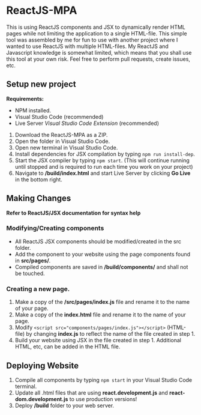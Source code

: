 # ReactJS-MPA
This is using ReactJS components and JSX to dynamically render HTML pages while not limiting the application to a single HTML-file. This simple tool was assembled by me for fun to use with another project where I wanted to use ReactJS with multiple HTML-files. My ReactJS and Javascript knowledge is somewhat limited, which means that you shall use this tool at your own risk. Feel free to perform pull requests, create issues, etc.

## Setup new project

**Requirements:**
- NPM installed.
- Visual Studio Code (recommended)
- Live Server *Visual Studio Code Extension* (recommended)

1. Download the ReactJS-MPA as a ZIP.
2. Open the folder in Visual Studio Code.
3. Open new terminal in Visual Studio Code.
4. Install dependencies for JSX compilation by typing ```npm run install-dep```.
5. Start the JSX compiler by typing ```npm start```. (This will continue running until stopped and is required to run each time you work on your project)
6. Navigate to **/build/index.html** and start Live Server by clicking **Go Live** in the bottom right.


## Making Changes

**Refer to ReactJS/JSX documentation for syntax help**

### Modifying/Creating components
- All ReactJS JSX components should be modified/created in the src folder.
- Add the component to your website using the page components found in **src/pages/**.
- Compiled components are saved in **/build/components/** and shall not be touched.

### Creating a new page.
1. Make a copy of the **/src/pages/index.js** file and rename it to the name of your page.
2. Make a copy of the **index.html** file and rename it to the name of your page.
3. Modify ```<script src="components/pages/index.js"></script>``` (HTML-file) by changing **index.js** to reflect the name of the file created in step 1.
4. Build your website using JSX in the file created in step 1. Additional HTML, etc, can be added in the HTML file.

## Deploying Website
1. Compile all components by typing ```npm start``` in your Visual Studio Code terminal.
2. Update all .html files that are using **react.development.js** and **react-dom.development.js** to use production versions!
3. Deploy **/build** folder to your web server.
